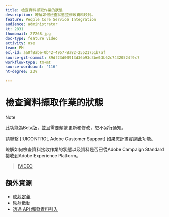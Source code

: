 ```yaml
---
title: 檢查資料擷取作業的狀態
description: 瞭解如何檢查狀態並修改資料映射。
feature: People Core Service Integration
audience: administrator
kt: 2831
thumbnail: 27268.jpg
doc-type: feature video
activity: use
team: PM
exl-id: aa0f8abe-0b42-4957-8a82-25521751b7af
source-git-commit: 89df23d00913d36b93d3be03b62c74320524f9c7
workflow-type: tm+mt
source-wordcount: '116'
ht-degree: 23%

---
```


# 檢查資料擷取作業的狀態

>[!NOTE]
>
>此功能為Beta版，並且需要頻繁更新和修改，恕不另行通知。
>
>請聯繫 [!UICONTROL Adobe Customer Support] 如果您計畫實施此功能。

瞭解如何檢查資料接收作業的狀態以及資料是否已從Adobe Campaign Standard接收到Adobe Experience Platform。

>[!VIDEO](https://video.tv.adobe.com/v/27268?quality=12&learn=on)

## 額外資源

* [映射定義](https://experienceleague.adobe.com/docs/campaign-standard/using/integrating-with-adobe-cloud/adobe-experience-platform/data-connector/aep-mapping-definition.html)
* [映射啟動](https://experienceleague.adobe.com/docs/campaign-standard/using/integrating-with-adobe-cloud/adobe-experience-platform/data-connector/aep-mapping-activation.html)
* [透過 API 觸發資料引入](https://experienceleague.adobe.com/docs/campaign-standard/using/integrating-with-adobe-cloud/adobe-experience-platform/data-connector/aep-triggering-data-ingestion.html)
